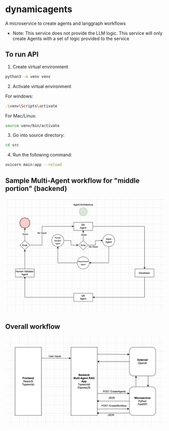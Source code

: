 # dynamicagents
A microservice to create agents and langgraph workflows

* Note: This service does not provide the LLM logic. This service will only create Agents with a set of logic provided to the service

## To run API

1. Create virtual environment

```bash
python3 -m venv venv
```
2. Activate virtual environment

For windows:

```bash
.\venv\Scripts\activate
```

For Mac/Linux:

```bash
source venv/bin/activate
```

3. Go into source directory:

```bash
cd src
```

4. Run the following command:

```bash
uvicorn main:app --reload
```

## Sample Multi-Agent workflow for "middle portion" (backend)
![alt text](image-1.png)

## Overall workflow
![alt text](image.png)